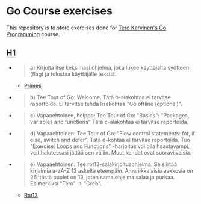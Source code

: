 # Go Course exercises
This repository is to store exercises done for [Tero Karvinen's Go Programming](http://terokarvinen.com/2020/go-programming-course-2020-w22/#laksyt) course.

## [H1](H1/)
* >a) Kirjoita itse keksimäsi ohjelma, joka lukee käyttäjältä syötteen (flag) ja tulostaa käyttäjälle tekstiä.
	* [Primes](H1/Primes/)
* >b) Tee Tour of Go: Welcome. Tätä b-alakohtaa ei tarvitse raportoida. Ei tarvitse tehdä lisäkohtaa "Go offline (optional)".
* >c) Vapaaehtoinen, helppo: Tee Tour of Go: "Basics": "Packages, variables and functions" Tätä c-alakohtaa ei tarvitse raportoida.
* >d) Vapaaehtoinen: Tee Tour of Go: "Flow control statements: for, if else, switch and defer". Tätä d-kohtaa ei tarvitse raportoida. Tuo "Exercise: Loops and Functions" -harjoitus voi olla haastavampi, voit halutessasi jättää sen väliin. Muut kohdat ovat suoraviivaisia.
* >e) Vapaaehtoinen: Tee rot13-salakirjoitusohjelma. Se siirtää kirjaimia a-zA-Z 13 askelta eteenpäin. Ameriikkalaisia aakkosia on 26, tästä puolet on 13, joten sama ohjelma salaa ja purkaa. Esimerkiksi "Tero" -> "Greb".
	* [Rot13](H1/Rot13/)
